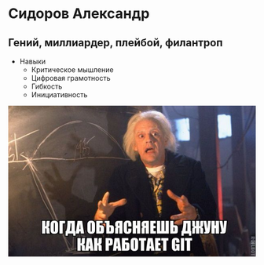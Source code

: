 # Сидоров Александр

## Гений, миллиардер, плейбой, филантроп 

* Навыки
    * Критическое мышление	
    * Цифровая грамотность	
    * Гибкость	
    * Инициативность

![GIT](img/git.jpg)
